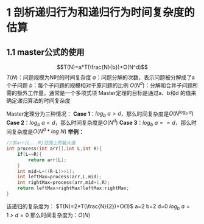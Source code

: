 # 1  剖析递归行为和递归行为时间复杂度的估算
## 1.1  master公式的使用
$$T(N)=a*T(\frac{N}{b})+O(N^d)$$
 $T(N)$：问题规模为N时的时间复杂度
 $a$：问题分解的次数，表示问题被分解成了a个子问题
 $b$：每个子问题的规模相对于原问题的比例
 $O(N^d)$：分解和合并子问题所需的额外工作量，通常是一个多项式项
 Master定理的目标是通过a、b和d 的值来确定递归算法的时间复杂度

Master定理分为三种情况：
**Case 1**：$log_b~a>d$，那么时间复杂度是$O(N^{log_b~a})$
**Case 2**：$log_b~a<d$，那么时间复杂度是$O(N^d)$
**Case 3**：$log_b~a==d$，那么时间复杂度是$O(N^d*{log~N})$
**举例：**
```c
//求arr[L...R]范围上的最大值
int process(int arr[],int L,int R){
    if(L==R){
        return arr[L];
    }
    int mid=L+((R-L)>>1);
    int leftMax=process(arr,L,mid);
    int rightMax=process(arr,mid+1,R);
    return leftMax>rightMax?leftMax:rightMax;
}
```
该递归的复杂度为：
$T(N)=2*T(\frac{N}{2})+O(1)$
a=2    b=2    d=0
$log_b~a=1~>~d=0$
那么时间复杂度为：$O(N)$

